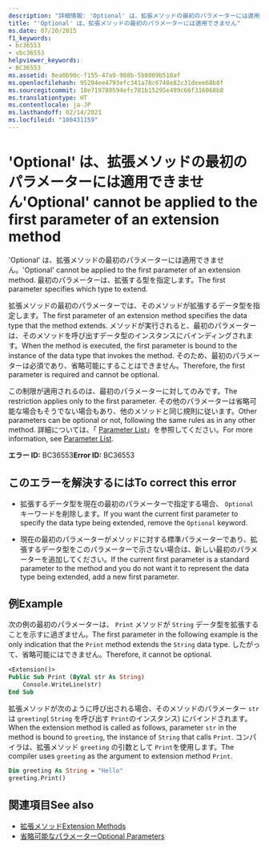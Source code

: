 ```yaml
---
description: "詳細情報: 'Optional' は、拡張メソッドの最初のパラメーターには適用できません"
title: "'Optional' は、拡張メソッドの最初のパラメーターには適用できません"
ms.date: 07/20/2015
f1_keywords:
- bc36553
- vbc36553
helpviewer_keywords:
- BC36553
ms.assetid: 8ea0b90c-f155-47a9-988b-5b8009b510af
ms.openlocfilehash: 95204ee4793efc341a78c6748e82c31deee68b8f
ms.sourcegitcommit: 10e719780594efc781b15295e499c66f316068b8
ms.translationtype: HT
ms.contentlocale: ja-JP
ms.lasthandoff: 02/14/2021
ms.locfileid: "100431159"
---
```

# <a name="optional-cannot-be-applied-to-the-first-parameter-of-an-extension-method"></a><span data-ttu-id="22eca-103">'Optional' は、拡張メソッドの最初のパラメーターには適用できません</span><span class="sxs-lookup"><span data-stu-id="22eca-103">'Optional' cannot be applied to the first parameter of an extension method</span></span>

<span data-ttu-id="22eca-104">'Optional' は、拡張メソッドの最初のパラメーターには適用できません。</span><span class="sxs-lookup"><span data-stu-id="22eca-104">'Optional' cannot be applied to the first parameter of an extension method.</span></span> <span data-ttu-id="22eca-105">最初のパラメーターは、拡張する型を指定します。</span><span class="sxs-lookup"><span data-stu-id="22eca-105">The first parameter specifies which type to extend.</span></span>  
  
 <span data-ttu-id="22eca-106">拡張メソッドの最初のパラメーターでは、そのメソッドが拡張するデータ型を指定します。</span><span class="sxs-lookup"><span data-stu-id="22eca-106">The first parameter of an extension method specifies the data type that the method extends.</span></span> <span data-ttu-id="22eca-107">メソッドが実行されると、最初のパラメーターは、そのメソッドを呼び出すデータ型のインスタンスにバインディングされます。</span><span class="sxs-lookup"><span data-stu-id="22eca-107">When the method is executed, the first parameter is bound to the instance of the data type that invokes the method.</span></span> <span data-ttu-id="22eca-108">そのため、最初のパラメーターは必須であり、省略可能にすることはできません。</span><span class="sxs-lookup"><span data-stu-id="22eca-108">Therefore, the first parameter is required and cannot be optional.</span></span>  
  
 <span data-ttu-id="22eca-109">この制限が適用されるのは、最初のパラメーターに対してのみです。</span><span class="sxs-lookup"><span data-stu-id="22eca-109">The restriction applies only to the first parameter.</span></span> <span data-ttu-id="22eca-110">その他のパラメーターは省略可能な場合もそうでない場合もあり、他のメソッドと同じ規則に従います。</span><span class="sxs-lookup"><span data-stu-id="22eca-110">Other parameters can be optional or not, following the same rules as in any other method.</span></span> <span data-ttu-id="22eca-111">詳細については、「 [Parameter List](../language-reference/statements/parameter-list.md)」を参照してください。</span><span class="sxs-lookup"><span data-stu-id="22eca-111">For more information, see [Parameter List](../language-reference/statements/parameter-list.md).</span></span>  
  
 <span data-ttu-id="22eca-112">**エラー ID:** BC36553</span><span class="sxs-lookup"><span data-stu-id="22eca-112">**Error ID:** BC36553</span></span>  
  
## <a name="to-correct-this-error"></a><span data-ttu-id="22eca-113">このエラーを解決するには</span><span class="sxs-lookup"><span data-stu-id="22eca-113">To correct this error</span></span>  
  
- <span data-ttu-id="22eca-114">拡張するデータ型を現在の最初のパラメーターで指定する場合、 `Optional` キーワードを削除します。</span><span class="sxs-lookup"><span data-stu-id="22eca-114">If you want the current first parameter to specify the data type being extended, remove the `Optional` keyword.</span></span>  
  
- <span data-ttu-id="22eca-115">現在の最初のパラメーターがメソッドに対する標準パラメーターであり、拡張するデータ型をこのパラメーターで示さない場合は、新しい最初のパラメーターを追加してください。</span><span class="sxs-lookup"><span data-stu-id="22eca-115">If the current first parameter is a standard parameter to the method and you do not want it to represent the data type being extended, add a new first parameter.</span></span>  
  
## <a name="example"></a><span data-ttu-id="22eca-116">例</span><span class="sxs-lookup"><span data-stu-id="22eca-116">Example</span></span>  

 <span data-ttu-id="22eca-117">次の例の最初のパラメーターは、 `Print` メソッドが `String` データ型を拡張することを示すに過ぎません。</span><span class="sxs-lookup"><span data-stu-id="22eca-117">The first parameter in the following example is the only indication that the `Print` method extends the `String` data type.</span></span> <span data-ttu-id="22eca-118">したがって、省略可能にはできません。</span><span class="sxs-lookup"><span data-stu-id="22eca-118">Therefore, it cannot be optional.</span></span>  
  
```vb  
<Extension()>  
Public Sub Print (ByVal str As String)  
    Console.WriteLine(str)  
End Sub  
```  
  
 <span data-ttu-id="22eca-119">拡張メソッドが次のように呼び出される場合、そのメソッドのパラメーター `str` は `greeting`( `String` を呼び出す `Print`のインスタンス) にバインドされます。</span><span class="sxs-lookup"><span data-stu-id="22eca-119">When the extension method is called as follows, parameter `str` in the method is bound to `greeting`, the instance of `String` that calls `Print`.</span></span> <span data-ttu-id="22eca-120">コンパイラは、拡張メソッド `greeting` の引数として `Print`を使用します。</span><span class="sxs-lookup"><span data-stu-id="22eca-120">The compiler uses `greeting` as the argument to extension method `Print`.</span></span>  
  
```vb  
Dim greeting As String = "Hello"  
greeting.Print()  
```  
  
## <a name="see-also"></a><span data-ttu-id="22eca-121">関連項目</span><span class="sxs-lookup"><span data-stu-id="22eca-121">See also</span></span>

- [<span data-ttu-id="22eca-122">拡張メソッド</span><span class="sxs-lookup"><span data-stu-id="22eca-122">Extension Methods</span></span>](../programming-guide/language-features/procedures/extension-methods.md)
- [<span data-ttu-id="22eca-123">省略可能なパラメーター</span><span class="sxs-lookup"><span data-stu-id="22eca-123">Optional Parameters</span></span>](../programming-guide/language-features/procedures/optional-parameters.md)
